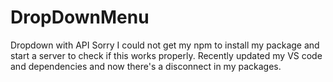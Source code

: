 # DropDownMenu
Dropdown with API
Sorry I could not get my npm to install my package and start a server to check if this works properly. Recently updated my VS code and dependencies and now there's a disconnect in my packages.
